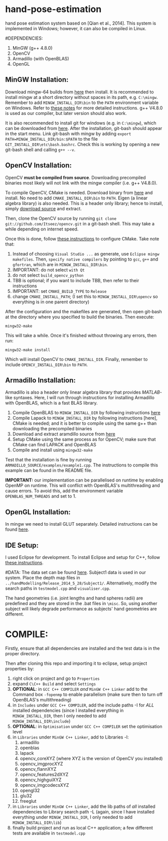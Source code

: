 # hand-pose-estimation
hand pose estimation system based on [Qian et al., 2014]. This system is implemented in Windows; however, it can also be compiled in Linux.


#DEPENDENCIES:
1. MinGW (g++ 4.8.0)
2. OpenCV
3. Armadillo (with OpenBLAS)
4. OpenGL

## MinGW Installation:
Download mingw-64 builds from [here](https://sourceforge.net/projects/mingw-w64/files/Toolchains%20targetting%20Win64/Personal%20Builds/rubenvb/) then install. It is recommended to install mingw at a short directory without spaces in its path, e.g. `C:\mingw`. Remember to add `MINGW_INSTALL_DIR\bin` to the `PATH` environment variable on Windows. Refer to [these notes](http://www.ntu.edu.sg/home/ehchua/programming/howto/Cygwin_HowTo.html) for more detailed instructions. g++ V4.8.0 is used as our compiler, but later version should also work. 

It is also recommended to install git for windows (e.g. in `C:\mingw`), which can be downloaded from [here](https://git-scm.com/download/win). After the installation, git-bash should appear in the start menu. Link git-bash with mingw by adding `export PATH=MINGW_INSTALL_DIR/bin:$PATH` to the file `GIT_INSTALL_DIR\etc\bash.bashrc`. Check this is working by opening a new git-bash shell and calling `g++ --v`.

## OpenCV Installation:
OpenCV **must be compiled from source**. Downloading precompiled binaries most likely will not link with the mingw compiler (i.e. g++ V4.8.0). 

To compile OpenCV, CMake is needed. Download binary from [here](https://cmake.org/download/) and install. No need to add `CMAKE_INSTALL_DIR\bin` to `PATH`. Eigen (a linear algebra library) is also needed. This is a header only library; hence to install, simply [download source](http://eigen.tuxfamily.org/index.php?title=Main_Page) and extract.

Then, clone the OpenCV source by running `git clone git://github.com/Itseez/opencv.git` in a git-bash shell. This may take a while depending on internet speed. 

Once this is done, follow [these instructions](http://perso.uclouvain.be/allan.barrea/opencv/cmake_config.html) to configure CMake. Take note that:

1. Instead of choosing `Visual Studio ...` as generate, use `Eclipse mingw makefiles`. Then, `specify native compilers` by pointing to `gcc`, `g++` and `gfortran`, which are in `MINGW_INSTALL_DIR\bin`.
2. IMPORTANT: do not select `with Qt`
3. do not select `build_opencv_python`
4. TBB is optional; if you want to include TBB, then refer to their instructions
5. IMPORTANT: set `CMAKE_BUILD_TYPE` to `Release`
6. change `CMAKE_INSTALL_PATH`; (I set this to `MINGW_INSTALL_DIR\opencv` so everything is in one parent directory)

After the configuration and the makefiles are generated, then open git-bash at the directory where you specified to build the binaries. Then execute:
```
mingw32-make
```
This will take a while. Once it's finished without throwing any errors, then run:
```
mingw32-make install
```
Which will install OpenCV to `CMAKE_INSTALL_DIR`. Finally, remember to include `OPENCV_INSTALL_DIR\bin` to `PATH`.

## Armadillo Installation:
Armadillo is also a header only linear algebra library that provides *MATLAB*-like syntaxes. Here, I will run through instructions for installing Armadillo with OpenBLAS, which is a fast BLAS library. 

1. Compile OpenBLAS to `MINGW_INSTALL_DIR` by following instructions [here](https://github.com/xianyi/OpenBLAS)
2. Compile Lapack to `MINGW_INSTALL_DIR` by following instructions [here], CMake is needed; and it is better to compile using the same g++ than downloading the precompiled binaries
3. Download and extract aramdillo source from [here](http://arma.sourceforge.net/download.html)
4. Setup CMake using the same process as for OpenCV; make sure that CMake can find LAPACK and OpenBLAS
5. Compile and install using `mingw32-make`

Test that the installation is fine by running `ARMADILLO_SOURCE/examples/example1.cpp`. The instructions to compile this example can be found in the README file.

**IMPORTANT:** our implementation can be parallelised on runtime by enabling OpenMP on runtime. This will conflict with OpenBLAS's multithreading and cause errors. To avoid this, add the environment variable `OPENBLAS_NUM_THREADS` and set to 1. 

## OpenGL Installation:
In mingw we need to install GLUT separately. Detailed instructions can be found [here](http://www.ntu.edu.sg/home/ehchua/programming/opengl/HowTo_OpenGL_C.html).

## IDE Setup:
I used Eclipse for development. To install Eclipse and setup for C++, follow [these instructions](http://www.ntu.edu.sg/home/ehchua/programming/howto/EclipseCpp_HowTo.html). 

#DATA:
The data set can be found [here]( http://research.microsoft.com/en-us/um/people/yichenw/handtracking/index.html). Subject1 data is used in our system. Place the depth map files in `../handModelling/Release_2014_5_28/Subject1/`. Alternatively, modify the search paths in `testmodel.cpp` and `visualiser.cpp`.

The hand geometries (i.e. joint lengths and hand spheres radii) are predefined and they are stored in the .bat files in `\misc`. So, using another subject will likely degrade performance as subjects' hand geometries are different.

# COMPILE:
Firstly, ensure that all dependencies are installed and the test data is in the proper directory.

Then after cloning this repo and importing it to eclipse, setup project properties by:

1. right click on project and go to `Properties`
2. expand `C\C++ Build` and select `Settings`
3. **OPTIONAL**: in `GCC C++ COMPILER` *and* `MinGW C++ Linker` add to the Command box `-fopenmp` to enable parallelism (make sure then to turn off OpenBLAS's multithreading)
4. in `Includes` under `GCC C++ COMPILER`, add the include paths -I for *ALL* installed dependencies (since I installed everything in `MINGW_INSTALL_DIR`, then I only needed to add `MINGW_INSTALL_DIR\include`)
5. **OPTIONAL**: in `Optimisation` under `GCC C++ COMPILER` set the optimisation level
6. in `Libraries` under `MinGW C++ Linker`, add to Libraries -l:
    1. armadillo
    2. openblas
    3. lapack
    4. opencv_coreXYZ (where XYZ is the version of OpenCV you installed)
    5. opencv_imgprocXYZ
    6. opencv_flannXYZ
    7. opencv_features2dXYZ
    8. opencv_highguiXYZ
    9. opencv_imgcodecsXYZ
    10. opengl32
    11. glu32
    12. freeglut
7. in `Libraries` under `MinGW C++ Linker`, add the lib paths of *all* installed dependencies to Library search path -L (again, since I have installed everything under `MINGW_INSTALL_DIR`, I only needed to add `MINGW_INSTALL_DIR\lib`)
8. finally build project and run as local C++ application; a few different tests are available in `testmodel.cpp`

